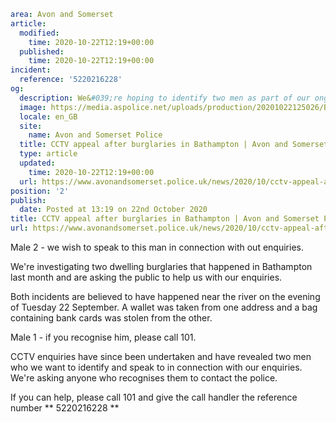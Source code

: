 ```yaml
area: Avon and Somerset
article:
  modified:
    time: 2020-10-22T12:19+00:00
  published:
    time: 2020-10-22T12:19+00:00
incident:
  reference: '5220216228'
og:
  description: We&#039;re hoping to identify two men as part of our ongoing enquiries into two burglaries on Tuesday 22 September.
  image: https://media.aspolice.net/uploads/production/20201022125026/Bathampton-appeal-male-2-befunky-scaled.jpg
  locale: en_GB
  site:
    name: Avon and Somerset Police
  title: CCTV appeal after burglaries in Bathampton | Avon and Somerset Police
  type: article
  updated:
    time: 2020-10-22T12:19+00:00
  url: https://www.avonandsomerset.police.uk/news/2020/10/cctv-appeal-after-burglaries-in-bathampton/
position: '2'
publish:
  date: Posted at 13:19 on 22nd October 2020
title: CCTV appeal after burglaries in Bathampton | Avon and Somerset Police
url: https://www.avonandsomerset.police.uk/news/2020/10/cctv-appeal-after-burglaries-in-bathampton/
```

Male 2 - we wish to speak to this man in connection with out enquiries.

We're investigating two dwelling burglaries that happened in Bathampton last month and are asking the public to help us with our enquiries.

Both incidents are believed to have happened near the river on the evening of Tuesday 22 September. A wallet was taken from one address and a bag containing bank cards was stolen from the other.

Male 1 - if you recognise him, please call 101.

CCTV enquiries have since been undertaken and have revealed two men who we want to identify and speak to in connection with our enquiries. We're asking anyone who recognises them to contact the police.

If you can help, please call 101 and give the call handler the reference number ** 5220216228 **
